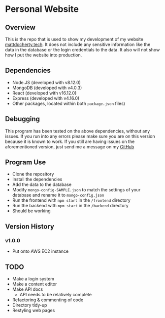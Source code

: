 # Personal Website
## Overview
This is the repo that is used to show my development of my website [mattdocherty.tech](https://mattdocherty.tech). It does not include any sensitive information like the data in the database or the login credentials to the data. It also will not show how I put the website into production.

## Dependencies
* Node.JS (developed with v8.12.0)
* MongoDB (developed with v4.0.3)
* React (developed with v16.12.0)
* Express (developed with v4.16.0)
* Other packages, located within both `package.json` files)

## Debugging
This program has been tested on the above dependencies, without any issues. If you run into any errors please make sure you are on this version because it is known to work. If you still are having issues on the aforementioned version, just send me a message on my [GitHub](https://github.com/matdocherty314)

## Program Use
* Clone the repository
* Install the dependencies
* Add the data to the database
* Modify `mongo-config-SAMPLE.json` to match the settings of your database and rename it to `mongo-config.json`
* Run the frontend with `npm start` in the `/frontend` directory
* Run the backend with `npm start` in the `/backend` directory
* Should be working

## Version History
### v1.0.0
* Put onto AWS EC2 instance

## TODO
* Make a login system
* Make a content editor
* Make API docs
    * API needs to be relatively complete
* Refactoring & commenting of code
* Directory tidy-up
* Restyling web pages